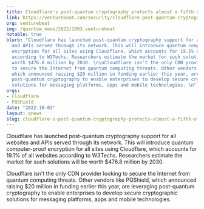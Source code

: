 ```yaml
---
title: Cloudflare's post-quantum cryptography protects almost a fifth of the internet
link: https://venturebeat.com/security/cloudflare-post-quantum-cryptography/
org: venturebeat
img: /quantum_news/2022/1003.venturebeat
notable: true
blurb: "Cloudflare has launched post-quantum cryptography support for all websites
  and APIs served through its network. This will introduce quantum computer-proof
  encryption for all sites using Cloudflare, which accounts for 19.1% of all websites
  according to W3Techs. Researchers estimate the market for such solutions will be
  worth $476.8 million by 2030. \n\nCloudflare isn't the only CDN provider looking
  to secure the Internet from quantum computing threats. Other vendors like PQShield,
  which announced raising $20 million in funding earlier this year, are leveraging
  post-quantum cryptography to enable enterprises to develop secure cryptographic
  solutions for messaging platforms, apps and mobile technologies. \n"
orgs:
- Cloudflare
- PQShield
date: "2022-10-03"
layout: qnews
slug: cloudflare-s-post-quantum-cryptography-protects-almost-a-fifth-of-the-internet
---
```


Cloudflare has launched post-quantum cryptography support for all websites and APIs served through its network. This will introduce quantum computer-proof encryption for all sites using Cloudflare, which accounts for 19.1% of all websites according to W3Techs. Researchers estimate the market for such solutions will be worth $476.8 million by 2030. 

Cloudflare isn't the only CDN provider looking to secure the Internet from quantum computing threats. Other vendors like PQShield, which announced raising $20 million in funding earlier this year, are leveraging post-quantum cryptography to enable enterprises to develop secure cryptographic solutions for messaging platforms, apps and mobile technologies. 

